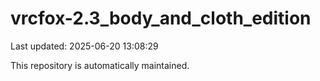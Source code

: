 # vrcfox-2.3_body_and_cloth_edition

Last updated: 2025-06-20 13:08:29

This repository is automatically maintained.
